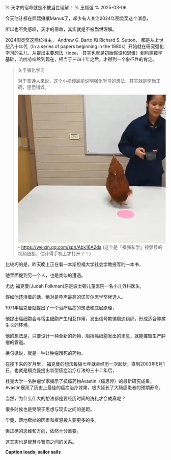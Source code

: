 % 天才的宿命就是不被当世理解！
% 王福强
% 2025-03-06

今天估计都在熙熙攘攘Manus了，却少有人关注2024年图灵奖这个消息，

所以也不免感叹，天才的宿命，其实就是不被**当世**理解。

2024图灵奖这两位得主， Andrew G. Barto 和 Richard S. Sutton， 都是从上世纪八十年代（In a series of papers beginning in the 1980s）开始就在研究强化学习的主儿，从提出主要想法（idea， 其实也就是初始假设和思维）到构建数学基础，吭吭哧哧熬到现在，相当于三四十年之后，才得到一个象征性的肯定。

> 关于强化学习
>
> 对于普通人来说，这个小视频最能说明强化学习的想法，其实就是奖励正确，惩罚错误。
>
> [![](./images/RL-chick.jpg)](https://weixin.qq.com/sph/Abx16A2da) - https://weixin.qq.com/sph/Abx16A2da (这个是「福强私学」视频号的视频链接，估计得手机上才打开？！)

比较巧的是，昨天晚上正在看一本斯坦福大学社会学教授写的一本书，

他里面提到另一个人，也是类似的遭遇。

尤达⋅福克曼(Judah Folkman)原是波士顿儿童医院一名小儿外科医生,

假如他还活着的话，绝对是呼声最高的诺贝尔医学奖候选人。

1971年福克曼就提出了一个治疗癌症的想法和底层原理， 

他提出癌细胞会与宿主细胞产生相互作用，发出信号欺骗周边组织，形成适合肿瘤生长的环境。

他的想法是，只要设计一种全新的药物，阻挡癌细胞发出的讯息，就能摧毁生产肿瘤的管道。

换句话说，就是一种让肿瘤饿死的药物。

在接下来的岁月里， 福克曼的想法每隔七年就会经历一次起伏，直到2003年6月1日，也就是福克曼提出新型癌症治疗疗法的三十二年后，

杜克大学一名肿瘤学家揭示了抗癌药物Avastin（癌思停）的最新研究成果，Avastin展现了历史上最佳的癌症治疗效果，极大延长了大肠癌患者的预期寿命。

当然，为什么伟大的想法都是要经历时间的洗礼才会成真呢？

很多时候也是受限于思想与现实之间的差距。

毕竟，落地牵扯的因素和资源投入要更多的多。

但正确的思维和方向，依然十分重要。

这其实也是智慧与智商之间的关系。

**Caption leads, sailor sails**

